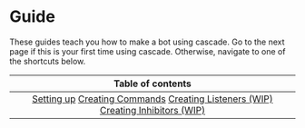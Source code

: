 # Guide

These guides teach you how to make a bot using cascade. Go to the next page if this is your first time using cascade. Otherwise, navigate to one of the shortcuts below.

| Table of contents |
| :---: |
| [Setting up](setup.md)  [Creating Commands](commands.md) [ Creating Listeners \(WIP\)](listeners.md)  [Creating Inhibitors \(WIP\)](inhibitors.md) |

